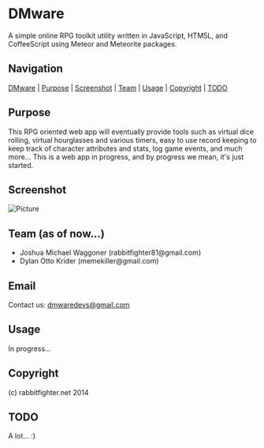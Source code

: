 DMware
======
A simple online RPG toolkit utility written in JavaScript, HTM5L, and CoffeeScript using Meteor and Meteorite packages.

Navigation
-----------
[DMware](#dmware) |
[Purpose](#purpose) |
[Screenshot](#screenshot) |
[Team](#team) |
[Usage](#usage) | 
[Copyright](#copyright) | 
[TODO](#todo) 

Purpose
-------
This RPG oriented web app will eventually provide tools such as virtual dice rolling, virtual hourglasses and various timers, easy to use record keeping to keep track of character attributes and stats, log game events, and much more... This is a web app in progress, and by progress we mean, it's just started. 

Screenshot
----------
![Picture](http://rabbitfighter.net/wp-content/uploads/2014/10/dmwarescreenshot31.png)


Team (as of now...)
----------------
<ul>
<li>Joshua Michael Waggoner (rabbitfighter81@gmail.com)</li>
<li>Dylan Otto Krider (memekiller@gmail.com)</li>
</ul>

Email
-----
Contact us: dmwaredevs@gmail.com

Usage
-----
In progress...

Copyright
---------
(c) rabbitfighter.net 2014

TODO
----
A lot... :) 

